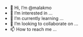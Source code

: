 - 👋 Hi, I’m @malakmo
- 👀 I’m interested in ...
- 🌱 I’m currently learning ...
- 💞️ I’m looking to collaborate on ...
- 📫 How to reach me ...

<!---
malakmo/malakmo is a ✨ special ✨ repository because its `README.md` (this file) appears on your GitHub profile.
You can click the Preview link to take a look at your changes.
--->
